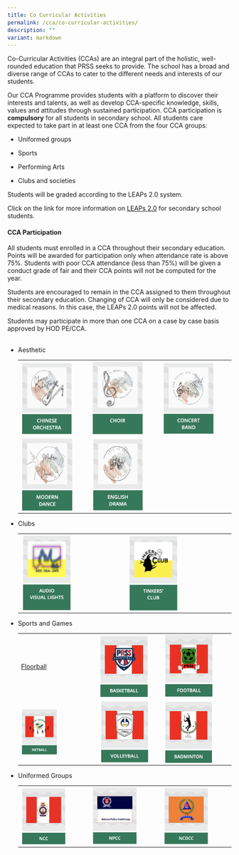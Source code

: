 ```yaml
---
title: Co Curricular Activities
permalink: /cca/co-curricular-activities/
description: ""
variant: markdown
---
```

<p>Co-Curricular Activities (CCAs) are an integral part of the holistic,
well-rounded education that PRSS seeks to provide. The school has a broad
and diverse range of CCAs to cater to the different needs and interests
of our students.</p>
<p>Our CCA Programme provides students with a platform to discover their
interests and talents, as well as develop CCA-specific knowledge, skills,
values and attitudes through sustained participation. CCA participation
is <strong>compulsory</strong> for all students in secondary school. All
students care expected to take part in at least one CCA from the four CCA
groups:</p>
<ul data-tight="true" class="tight">
<li>
<p>Uniformed groups</p>
</li>
<li>
<p>Sports</p>
</li>
<li>
<p>Performing Arts</p>
</li>
<li>
<p>Clubs and societies</p>
</li>
</ul>
<p>Students will be graded according to the LEAPs 2.0 system.</p>
<p>Click on the link for more information on <a href="https://www.moe.gov.sg/education-in-sg/our-programmes/cca/leaps2-0" rel="noopener noreferrer nofollow" target="_blank">LEAPs 2.0</a> for
secondary school students.</p>
<h4><strong>CCA Participation</strong></h4>
<p>All students must enrolled in a CCA throughout their secondary education.
Points will be awarded for participation only when attendance rate is above
75%. Students with poor CCA attendance (less than 75%) will be given a
conduct grade of fair and their CCA points will not be computed for the
year.</p>
<p>Students are encouraged to remain in the CCA assigned to them throughout
their secondary education. Changing of CCA will only be considered due
to medical reasons. In this case, the LEAPs 2.0 points will not be affected.</p>
<p>Students may participate in more than one CCA on a case by case basis
approved by HOD PE/CCA.
<br>
<br>
</p>
<ul>
<li>
<p>Aesthetic</p>
<p></p>
<p></p>
<table style="minWidth: 75px">
<colgroup>
<col>
<col>
<col>
</colgroup>
<tbody>
<tr>
<td rowspan="1" colspan="1">
<div class="isomer-image-wrapper">
<img style="width:80%;float:left" height="auto" width="100%" src="/images/ChineseOrchestra.png">
</div>
</td>
<td rowspan="1" colspan="1">
<div class="isomer-image-wrapper">
<img style="width:80%;float:left" height="auto" width="100%" src="/images/Choir.png">
</div>
</td>
<td rowspan="1" colspan="1">
<div class="isomer-image-wrapper">
<img style="width:80%;float:left" height="auto" width="100%" src="/images/ConcertBand.png">
</div>
</td>
</tr>
<tr>
<td rowspan="1" colspan="1">
<div class="isomer-image-wrapper">
<img style="width:80%;float:left" height="auto" width="100%" src="/images/ModernDance.png">
</div>
</td>
<td rowspan="1" colspan="1">
<div class="isomer-image-wrapper">
<img style="width:80%;float:left" height="auto" width="100%" src="/images/EnglishDrama.png">
</div>
</td>
<td rowspan="1" colspan="1">
<p></p>
</td>
</tr>
</tbody>
</table>
<p></p>
</li>
<li>
<p>Clubs</p>
<p></p>
<p></p>
<p></p>
<table style="minWidth: 50px">
<colgroup>
<col>
<col>
</colgroup>
<tbody>
<tr>
<td rowspan="1" colspan="1">
<div class="isomer-image-wrapper">
<img style="width:50%;float:left" height="auto" width="100%" src="/images/audio.png">
</div>
</td>
<td rowspan="1" colspan="1">
<div class="isomer-image-wrapper">
<img style="width:50%;float:left" height="auto" width="100%" src="/images/tinkersclub.png">
</div>
</td>
</tr>
</tbody>
</table>
</li>
<li>
<p>Sports and Games</p>
<table style="minWidth: 100px">
<colgroup>
<col>
<col>
<col>
<col>
</colgroup>
<tbody>
<tr>
<td rowspan="1" colspan="1">
<p><a href="/cca/sports-groups/floorball/" rel="noopener noreferrer nofollow" target="_blank">Floorball</a>
</p>
</td>
<td rowspan="1" colspan="1">
<div class="isomer-image-wrapper">
<img style="width:85%;float:left" height="auto" width="100%" src="/images/basket.png">
</div>
</td>
<td rowspan="1" colspan="1">
<div class="isomer-image-wrapper">
<img style="width:85%;float:left" height="auto" width="100%" src="/images/football.png">
</div>
</td>
<td rowspan="1" colspan="1">
<p></p>
</td>
</tr>
<tr>
<td rowspan="1" colspan="1">
<div class="isomer-image-wrapper">
<img style="width:50%;float:left" height="auto" width="100%" src="/images/netball.png">
</div>
</td>
<td rowspan="1" colspan="1">
<div class="isomer-image-wrapper">
<img style="width:85%;float:left" height="auto" width="100%" src="/images/volleyb.png">
</div>
</td>
<td rowspan="1" colspan="1">
<div class="isomer-image-wrapper">
<img style="width:85%;float:left" height="auto" width="100%" src="/images/badminton.png">
</div>
</td>
<td rowspan="1" colspan="1">
<p></p>
</td>
</tr>
</tbody>
</table>
</li>
<li>
<p>Uniformed Groups</p>
<table style="minWidth: 75px">
<colgroup>
<col>
<col>
<col>
</colgroup>
<tbody>
<tr>
<td rowspan="1" colspan="1">
<div class="isomer-image-wrapper">
<img style="width:70%;float:left" height="auto" width="100%" src="/images/ncclogo.png">
</div>
</td>
<td rowspan="1" colspan="1">
<div class="isomer-image-wrapper">
<img style="width:70%;float:left" height="auto" width="100%" src="/images/npcclogo.png">
</div>
</td>
<td rowspan="1" colspan="1">
<div class="isomer-image-wrapper">
<img style="width:70%;float:left" height="auto" width="100%" src="/images/ncdcclogo.png">
</div>
</td>
</tr>
</tbody>
</table>
</li>
</ul>
<p></p>